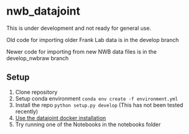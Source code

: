 # nwb_datajoint

This is under development and not ready for general use.

Old code for importing older Frank Lab data is in the develop branch

Newer code for importing from new NWB data files is in the develop_nwbraw branch

## Setup
1. Clone repository
2. Setup conda environment
```conda env create -f environment.yml```
3. Install the repo ```python setup.py develop``` (This has not been tested recently)
4. [Use the datajoint docker installation](https://tutorials.datajoint.io/setting-up/local-database.html)
5. Try running one of the Notebooks in the notebooks folder
